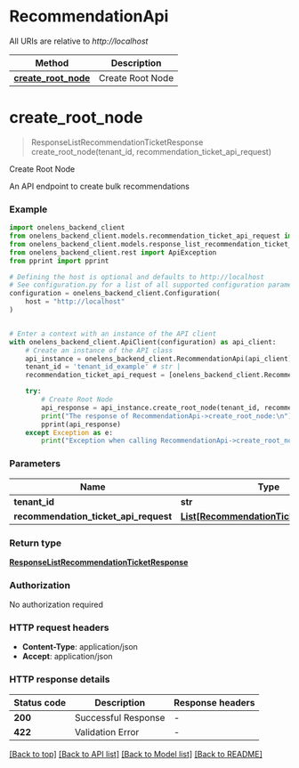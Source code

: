 # RecommendationApi

All URIs are relative to *http://localhost*

Method | Description
------------- | -------------
[**create_root_node**](RecommendationApi.md#create_root_node) | Create Root Node


# **create_root_node**
> ResponseListRecommendationTicketResponse create_root_node(tenant_id, recommendation_ticket_api_request)

Create Root Node

An API endpoint to create bulk recommendations

### Example


```python
import onelens_backend_client
from onelens_backend_client.models.recommendation_ticket_api_request import RecommendationTicketAPIRequest
from onelens_backend_client.models.response_list_recommendation_ticket_response import ResponseListRecommendationTicketResponse
from onelens_backend_client.rest import ApiException
from pprint import pprint

# Defining the host is optional and defaults to http://localhost
# See configuration.py for a list of all supported configuration parameters.
configuration = onelens_backend_client.Configuration(
    host = "http://localhost"
)


# Enter a context with an instance of the API client
with onelens_backend_client.ApiClient(configuration) as api_client:
    # Create an instance of the API class
    api_instance = onelens_backend_client.RecommendationApi(api_client)
    tenant_id = 'tenant_id_example' # str | 
    recommendation_ticket_api_request = [onelens_backend_client.RecommendationTicketAPIRequest()] # List[RecommendationTicketAPIRequest] | 

    try:
        # Create Root Node
        api_response = api_instance.create_root_node(tenant_id, recommendation_ticket_api_request)
        print("The response of RecommendationApi->create_root_node:\n")
        pprint(api_response)
    except Exception as e:
        print("Exception when calling RecommendationApi->create_root_node: %s\n" % e)
```



### Parameters


Name | Type | Description  | Notes
------------- | ------------- | ------------- | -------------
 **tenant_id** | **str**|  | 
 **recommendation_ticket_api_request** | [**List[RecommendationTicketAPIRequest]**](RecommendationTicketAPIRequest.md)|  | 

### Return type

[**ResponseListRecommendationTicketResponse**](ResponseListRecommendationTicketResponse.md)

### Authorization

No authorization required

### HTTP request headers

 - **Content-Type**: application/json
 - **Accept**: application/json

### HTTP response details

| Status code | Description | Response headers |
|-------------|-------------|------------------|
**200** | Successful Response |  -  |
**422** | Validation Error |  -  |

[[Back to top]](#) [[Back to API list]](../README.md#documentation-for-api-endpoints) [[Back to Model list]](../README.md#documentation-for-models) [[Back to README]](../README.md)

